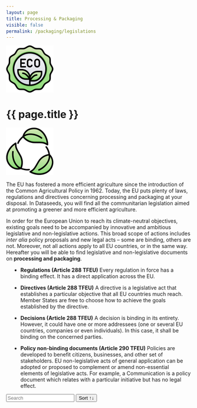```yaml
---
layout: page
title: Processing & Packaging
visible: false
permalink: /packaging/legislations
---
```


<script src="//cdnjs.cloudflare.com/ajax/libs/list.js/1.5.0/list.min.js"></script>

<div>
	<div class="centered-title" onclick="location.href='/packaging'" style="cursor: pointer;">
		<img src="/assets/icons/DrawKit-Ecology/Color/Label.svg">
		<h1>{{ page.title }}</h1>
		<img src="/assets/icons/DrawKit-Ecology/Color/Leaves.svg">
	</div>
	<div class="flex-container">
		<p>
			The EU has fostered a more efficient agriculture since the introduction of the Common Agricultural
			Policy in 1962. Today, the EU puts plenty of laws, regulations and directives concerning processing and
			packaging at your disposal. In Dataseeds, you will find all the communitarian legislation aimed at
			promoting a greener and more efficient agriculture.
		</p>
		<p>
			In order for the European Union to reach its climate-neutral objectives, existing goals need to be
			accompanied by innovative and ambitious legislative and non-legislative actions. This broad scope of actions
			includes <i>inter alia</i> policy proposals and new legal acts – some are binding, others are not. Moreover,
			not all actions apply to all EU countries, or in the same way. Hereafter you will be able to find
			legislative and non-legislative documents on <b>processing and packaging</b>.
		</p>
		<ul style="margin-left: 15px">
			<li>
				<p><b>Regulations (Article 288 TFEU)</b>
					Every regulation in force has a binding effect. It has a direct application across the EU.
				</p>
			</li>
			<li>
				<p><b>Directives (Article 288 TFEU)</b>
					A directive is a legislative act that establishes a particular objective that all EU countries much
					reach. Member States are free to choose how to achieve the goals established by the directive.
				</p>
			</li>
			<li>
				<p><b>Decisions (Article 288 TFEU)</b>
					A decision is binding in its entirety. However, it could have one or more addressees (one or several
					EU
					countries, companies or even individuals). In this case, it shall be binding on the concerned
					parties.
				</p>
			</li>
			<li>
				<p><b>Policy non-binding documents (Article 290 TFEU)</b>
					Policies are developed to benefit citizens, businesses, and other set of stakeholders. EU
					non-legislative acts of general application can be adopted or proposed to complement or amend
					non-essential elements of legislative acts. For example, a Communication is a policy document which
					relates with a particular initiative but has no legal effect.
				</p>
			</li>
		</ul>
		<div id="search-list">
			<div class="searchbox">
				<input class="search" placeholder="Search" />
				<button class="sort" data-sort="name">Sort ↑↓</button>
			</div>
			<ul class="list"></ul>
			<ul class="pagination"></ul>
		</div>
	</div>

</div>


<script>
	var options = {
		valueNames: ["name", "tags", { name: "link", attr: "href" }],
		item: '<li><a class="link"><h3 class="name"></h3><p class="tags"></p></li>',
		page: 12,
		pagination: true
	};

	var values = [
		{
			name: "Directive (EU) 2015/2302 On package travel and linked travel arrangements",
			tags: ["package", "travel", "packaging"],
			link: "https://lexparency.org/eu/32015L2302/"
		}, {
			name: "Commission Implementing Directive 2014/96/EU on the requirements for the labelling, sealing and packaging of fruit plant propagating material and fruit plants intended for fruit production, falling within the scope of Council Directive 2008/90/EC",
			tags: ["requirements", "labelling", "sealing", "packaging"],
			link: "https://lexparency.org/eu/32014L0096/"
		}, {
			name: "Commission Implementing Decision (EU) 2020/1073 Granting a derogation requested by the Netherlands pursuant to Council Directive 91/676/EEC concerning the protection of waters against pollution caused by nitrates from agricultural sources",
			tags: ["water", "pollution", "processing", "nitrates"],
			link: "https://lexparency.org/eu/32020D1073/"
		}, {
			name: "Commission Regulation (EU) 2019/759 laying down transitional measures for the application of public health requirements of imports of food containing both products of plant origin and processed products of animal origin (composite products)",
			tags: ["public health", "processing", "imports", "agriculture"],
			link: "https://lexparency.org/eu/32019R0759/"
		}, {
			name: "Directive 2008/98/EC on waste (Waste Framework Directive)",
			tags: ["packaging", "processing", "waste"],
			link: "https://ec.europa.eu/environment/waste/framework/"
		},
		{
			name: "Regulation(EU) No 1308/2013 of the European Parliament and of the Council of 17 December 2013 establishing a common organisation of the markets in agricultural products and repealing Council Regulations (EEC) No 922/72, (EEC) No 234 / 79, (EC) No 1037 / 2001 and(EC) No 1234 / 2007",
			tags: ["CAP", "common agrary policy", "processing", "repealing products"],
			link: "https://ec.europa.eu/environment/waste/framework/"
		}
	];

	var legislationsList = new List('search-list', options, values);
</script>